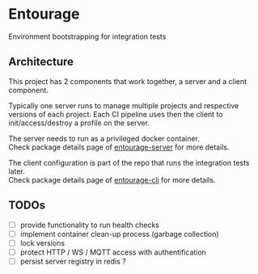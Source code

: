 <!-- <p align="center">
  <img
    src="./misc/entourage-logo.png"
    width="250"
  />
</p> -->

# Entourage

Environment bootstrapping for integration tests

## Architecture

This project has 2 components that work together, a server and a client component.

Typically one server runs to manage multiple projects and respective versions of each project. Each CI pipeline uses then the client to init/access/destroy a profile on the server.

The server needs to run as a privileged docker container.  
Check package details page of [entourage-server](https://github.com/chriskalmar/entourage/tree/master/packages/entourage-server) for more details.

The client configuration is part of the repo that runs the integration tests later.  
Check package details page of [entourage-cli](https://github.com/chriskalmar/entourage/tree/master/packages/entourage-cli) for more details.

## TODOs

- [ ] provide functionality to run health checks
- [ ] implement container clean-up process (garbage collection)
- [ ] lock versions
- [ ] protect HTTP / WS / MQTT access with authentification
- [ ] persist server registry in redis ?
